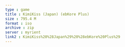 ```yaml
---
type : game
title : KimiKiss (Japan) (ebKore Plus)
size : 795.4 M
format : iso
archive : zip
server : myrient
link2 : KimiKiss%20%28Japan%29%20%28ebKore%20Plus%29
---
```


